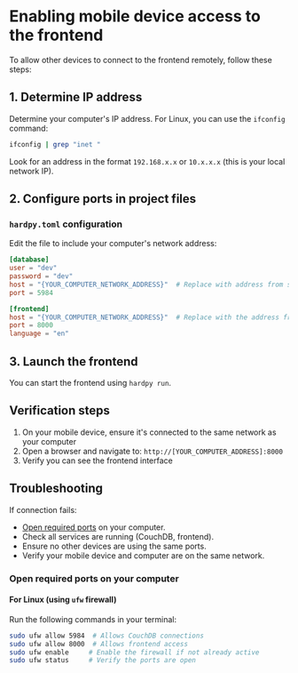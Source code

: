 # Enabling mobile device access to the frontend

To allow other devices to connect to the frontend remotely, follow these steps:

## 1. Determine IP address

Determine your computer's IP address. For Linux, you can use the `ifconfig` command:

```bash
ifconfig | grep "inet "
```

Look for an address in the format `192.168.x.x` or `10.x.x.x` (this is your local network IP).

## 2. Configure ports in project files

### `hardpy.toml` configuration

Edit the file to include your computer's network address:

```toml
[database]
user = "dev"
password = "dev"
host = "{YOUR_COMPUTER_NETWORK_ADDRESS}"  # Replace with address from step 1
port = 5984

[frontend]
host = "{YOUR_COMPUTER_NETWORK_ADDRESS}"  # Replace with the address from step 1 or insert "0.0.0.0"
port = 8000
language = "en"
```

## 3. Launch the frontend

You can start the frontend using `hardpy run`.

## Verification steps

1. On your mobile device, ensure it's connected to the same network as your computer
2. Open a browser and navigate to: `http://[YOUR_COMPUTER_ADDRESS]:8000`
3. Verify you can see the frontend interface

## Troubleshooting

If connection fails:

- [Open required ports](#open-required-ports-on-your-computer) on your computer.
- Check all services are running (CouchDB, frontend).
- Ensure no other devices are using the same ports.
- Verify your mobile device and computer are on the same network.

### Open required ports on your computer

#### For Linux (using `ufw` firewall)

Run the following commands in your terminal:

```bash
sudo ufw allow 5984  # Allows CouchDB connections
sudo ufw allow 8000  # Allows frontend access
sudo ufw enable     # Enable the firewall if not already active
sudo ufw status     # Verify the ports are open
```
